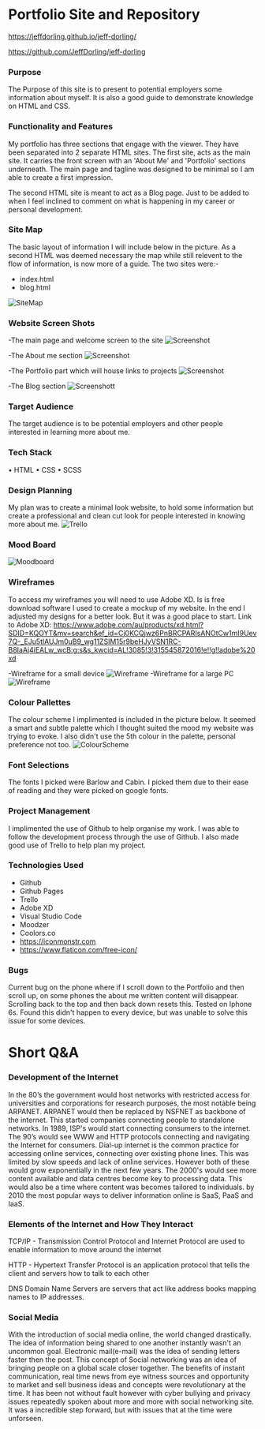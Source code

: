 # Portfolio Site and Repository
https://jeffdorling.github.io/jeff-dorling/

https://github.com/JeffDorling/jeff-dorling

### Purpose
The Purpose of this site is to present to potential employers some information about myself. It is also a good guide to demonstrate knowledge on HTML and CSS. 

### Functionality and Features
My portfolio has three sections that engage with the viewer. They have been separated into 2 separate HTML sites. The first site, acts as the main site. It carries the front screen  with an 'About Me' and 'Portfolio' sections underneath. The main page and tagline was designed to be minimal so I am able to create a first impression.

The second HTML site is meant to act as a Blog page. Just to be added to when I feel inclined to comment on what is happening in my career or personal development. 

### Site Map
The basic layout of information I will include below in the picture. As a second HTML was deemed necessary the map while still relevent to the flow of information, is now more of a guide.
The two sites were:-
- index.html
- blog.html

![SiteMap](docs\readme-images\SiteMap.jpg) 

### Website Screen Shots
-The main page and welcome screen to the site
![Screenshot](docs\readme-images\TitlePage.png)

-The About me section
![Screenshot](docs\readme-images\AboutMe.png)

-The Portfolio part which will house links to projects 
![Screenshot](docs\readme-images\Portfolio-section.png)

-The Blog section
![Screenshott](docs\readme-images\Blog.png)

### Target Audience
The target audience is to be potential employers and other people interested in learning more about me.

### Tech Stack
•	HTML
•	CSS
•	SCSS

### Design Planning
My plan was to create a minimal look website, to hold some information but create a professional and clean cut look for people interested in knowing more about me.
![Trello](docs\readme-images\Trello.png)

### Mood Board
![Moodboard](docs\readme-images\Portfolio_Moodboard.jpg)

### Wireframes
To access my wireframes you will need to use Adobe XD. Is is free download software I used to create a mockup of my website. In the end I adjusted my designs for a better look. But it was a good place to start. 
Link to Adobe XD: https://www.adobe.com/au/products/xd.html?SDID=KQOYT&mv=search&ef_id=Cj0KCQjwz6PnBRCPARIsANOtCw1mI9Uev7Q-_EJu5tlAUJm0uB9_wg11ZSIM15r9beHJyVSN1RC-B8IaAj4iEALw_wcB:g:s&s_kwcid=AL!3085!3!315545872016!e!!g!!adobe%20xd

-Wireframe for a small device
![Wireframe](docs\readme-images\Wireframe-smalldevice.png)
-Wireframe for a large PC
![Wireframe](docs\readme-images\Wireframe-desktop.png)

### Colour Pallettes
The colour scheme I implimented is included in the picture below. It seemed a smart and subtle palette which I thought suited the mood my website was trying to evoke. I also didn't use the 5th colour in the palette, personal preference not too. 
![ColourScheme](docs\readme-images\ColourScheme.jpg)

### Font Selections
The fonts I picked were Barlow and Cabin. I picked them due to their ease of reading and they were picked on google fonts. 

### Project Management 
I implimented the use of Github to help organise my work. I was able to follow the development process through the use of Github. I also made good use of Trello to help plan my project.

### Technologies Used
- Github
- Github Pages
- Trello
- Adobe XD
- Visual Studio Code
- Moodzer
- Coolors.co
- https://iconmonstr.com
- https://www.flaticon.com/free-icon/

### Bugs
Current bug on the phone where if I scroll down to the Portfolio and then scroll up, on some phones the about me written content will disappear. Scrolling back to the top and then back down resets this. Tested on Iphone 6s. Found this didn't happen to every device, but was unable to solve this issue for some devices. 

# Short Q&A
### Development of the Internet
In the 80’s the government would host networks with restricted access for universities and corporations for research purposes, the most notable being ARPANET.
ARPANET would then be replaced by NSFNET as backbone of the internet. This started companies connecting people to standalone networks. In 1989, ISP's would start connecting consumers to the internet.
The 90’s would see WWW and HTTP protocols connecting and navigating the Internet for consumers. Dial-up internet is the common practice for accessing online services, connecting over existing phone lines. This was limited by slow speeds and lack of online services. However both of these would grow exponentially in the next few years. 
The 2000's would see more content available and data centres become key to processing data. This would also be a time where content was becomes tailored to individuals. 
by 2010 the most popular ways to deliver information online is SaaS, PaaS and IaaS. 

### Elements of the Internet and How They Interact
TCP/IP - Transmission Control Protocol and Internet Protocol are used to enable information to move around the internet

HTTP - Hypertext Transfer Protocol is an application protocol that tells the client and servers how to talk to each other

DNS Domain Name Servers are servers that act like address books mapping names to IP addresses. 

### Social Media
With the introduction of social media online, the world changed drastically. The idea of information being shared to one another instantly wasn't an uncommon goal. Electronic mail(e-mail) was the idea of sending letters faster then the post. This concept of Social networking was an idea of bringing people on a global scale closer together. The benefits of instant communication, real time news from eye witness sources and opportunity to market and sell business ideas and concepts were revolutionary at the time. It has been not without fault however with cyber bullying and privacy issues repeatedly spoken about more and more with social networking site. It was a incredible step forward, but with issues that at the time were unforseen. 


